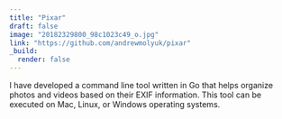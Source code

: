 ```yaml
---
title: "Pixar"
draft: false
image: "20182329800_98c1023c49_o.jpg"
link: "https://github.com/andrewmolyuk/pixar"
_build:
  render: false
---
```


I have developed a command line tool written in Go that helps organize photos and videos based on their EXIF
information. This tool can be executed on Mac, Linux, or Windows operating systems.
